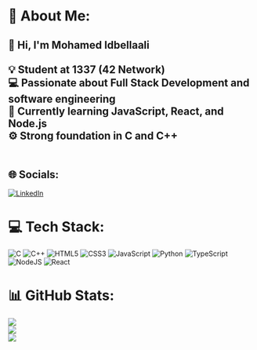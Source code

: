# 💫 About Me:
## 👋 Hi, I'm Mohamed Idbellaali<br><br>💡 Student at **1337 (42 Network)**  <br>💻 Passionate about **Full Stack Development** and **software engineering**  <br>🚀 Currently learning **JavaScript**, **React**, and **Node.js**  <br>⚙️ Strong foundation in **C** and **C++**  <br><br>


## 🌐 Socials:
[![LinkedIn](https://img.shields.io/badge/LinkedIn-%230077B5.svg?logo=linkedin&logoColor=white)](https://linkedin.com/in/mohamed-idbellaali) 

# 💻 Tech Stack:
![C](https://img.shields.io/badge/c-%2300599C.svg?style=for-the-badge&logo=c&logoColor=white) 
![C++](https://img.shields.io/badge/c++-%2300599C.svg?style=for-the-badge&logo=c%2B%2B&logoColor=white) 
![HTML5](https://img.shields.io/badge/html5-%23E34F26.svg?style=for-the-badge&logo=html5&logoColor=white) 
![CSS3](https://img.shields.io/badge/css3-%231572B6.svg?style=for-the-badge&logo=css3&logoColor=white) 
![JavaScript](https://img.shields.io/badge/javascript-%23323330.svg?style=for-the-badge&logo=javascript&logoColor=%23F7DF1E) 
![Python](https://img.shields.io/badge/python-3670A0?style=for-the-badge&logo=python&logoColor=ffdd54) 
![TypeScript](https://img.shields.io/badge/typescript-%23007ACC.svg?style=for-the-badge&logo=typescript&logoColor=white) 
![NodeJS](https://img.shields.io/badge/node.js-6DA55F?style=for-the-badge&logo=node.js&logoColor=white) 
![React](https://img.shields.io/badge/react-%2320232a.svg?style=for-the-badge&logo=react&logoColor=%2361DAFB)

# 📊 GitHub Stats:
![](https://github-readme-stats.vercel.app/api?username=idbella-med&theme=dark&hide_border=false&include_all_commits=false&count_private=false)<br/>
![](https://nirzak-streak-stats.vercel.app/?user=idbella-med&theme=dark&hide_border=false)<br/>
![](https://github-readme-stats.vercel.app/api/top-langs/?username=idbella-med&theme=dark&hide_border=false&include_all_commits=false&count_private=false&layout=compact)


